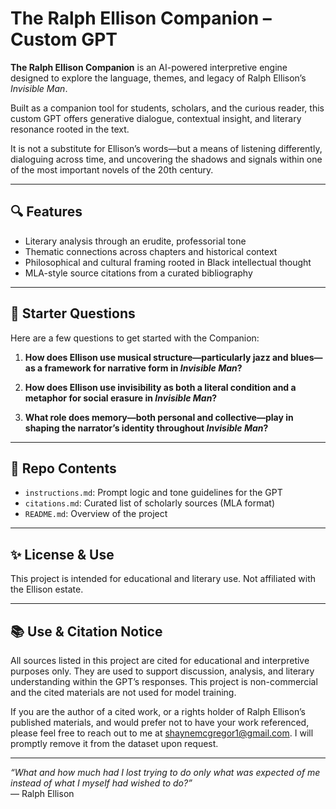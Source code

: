 # The Ralph Ellison Companion – Custom GPT

**The Ralph Ellison Companion** is an AI-powered interpretive engine designed to explore the language, themes, and legacy of Ralph Ellison’s *Invisible Man*.

Built as a companion tool for students, scholars, and the curious reader, this custom GPT offers generative dialogue, contextual insight, and literary resonance rooted in the text.

It is not a substitute for Ellison’s words—but a means of listening differently, dialoguing across time, and uncovering the shadows and signals within one of the most important novels of the 20th century.

---

## 🔍 Features

- Literary analysis through an erudite, professorial tone  
- Thematic connections across chapters and historical context  
- Philosophical and cultural framing rooted in Black intellectual thought  
- MLA-style source citations from a curated bibliography  

---

## 🧠 Starter Questions

Here are a few questions to get started with the Companion:

1. **How does Ellison use musical structure—particularly jazz and blues—as a framework for narrative form in *Invisible Man*?**  

2. **How does Ellison use invisibility as both a literal condition and a metaphor for social erasure in *Invisible Man*?**

3. **What role does memory—both personal and collective—play in shaping the narrator’s identity throughout *Invisible Man*?**

---

## 📁 Repo Contents

- `instructions.md`: Prompt logic and tone guidelines for the GPT  
- `citations.md`: Curated list of scholarly sources (MLA format)  
- `README.md`: Overview of the project  

---

## ✨ License & Use

This project is intended for educational and literary use. Not affiliated with the Ellison estate.

---

## 📚 Use & Citation Notice

All sources listed in this project are cited for educational and interpretive purposes only. They are used to support discussion, analysis, and literary understanding within the GPT’s responses. This project is non-commercial and the cited materials are not used for model training.

If you are the author of a cited work, or a rights holder of Ralph Ellison’s published materials, and would prefer not to have your work referenced, please feel free to reach out to me at [shaynemcgregor1@gmail.com](mailto:shaynemcgregor1@gmail.com). I will promptly remove it from the dataset upon request.

---

*“What and how much had I lost trying to do only what was expected of me instead of what I myself had wished to do?”*  
— Ralph Ellison
